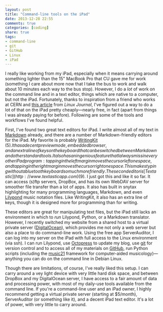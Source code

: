 ```yaml
---
layout: post
title: "Command-line tools on the iPad"
date: 2013-12-28 22:55
comments: true
categories: [coding]
share: true
tags:
- command-line  
- git  
- GitHub  
- Linux  
- iPad
---
```


I really like working from my iPad, especially when it means carrying around something lighter than the 15" MacBook Pro that CU gave me for work (something I care about more now that I take the bus to work and walk about 10 minutes each way to the bus stop). However, I do a *lot* of work on the command line and in a text editor, things which are native to a computer, but not the iPad. Fortunately, thanks to inspiration from a friend who works at CERN and [this article](http://m.linuxjournal.com/content/swap-your-laptop-ipad-linode) from *Linux Journal*, I've figured out a way to do a lot of that on the iPad pretty cheaply—nearly free, in fact (apart from things I was already paying for before). Following are some of the tools and workflows I've found helpful.

First, I've found two great text editors for iPad. I write almost all of my text in [Markdown](http://daringfireball.net/projects/markdown/) already, and there are a number of Markdown-friendly editors for the iPad. My favorite is probably [WritingKit](http://getwritingkit.com) ($5). It has a decent preview mode, embedded browser, and an extra line of keys on the keyboard that can be switched between Markdown and other standard tools. It also has an ingenious feature that I always miss in every other iPad program: tapping in the left margin moves the cursor left one space, and tapping in the right margin moves the cursor right one space. This makes typing without a bluetooth keyboard so much more friendly. The second editor is [Textastic](http://www.textasticapp.com) ($9). I just got this and like it so far. It can access (s)ftp servers, DropBox, and has its own WebDAV server for smoother file transfer than a lot of apps. It also has built in snytax highlighting for many programming languages, Markdown, and even [Lilypond](http://www.lilypond.org) music notation files. Like WritingKit, it also has an extra line of keys, though it is designed more for programming than for writing.

These editors are great for manipulating text files, but the iPad still lacks an environment in which to *run* Lilypond, Python, or a Markdown translator. However, I recently switched my website from a shared host to a virtual private server ([DigitalOcean](http://www.digitalocean.com)), which provides me not only a web server but also a place to do command-line work. Using the free app ServerAuditor, I can log into my server on the iPad with full access to the Linux environment (via ssh). I can run Lilypond, use [Octopress](http://www.octopress.org) to update my blog, use [git](http://www.git-scm.com) for version control and to access all of my materials on [GitHub](http://www.github.com), run Python scripts (including the [music21](http://web.mit.edu/music21/) framework for computer-aided musicology)—anything you can do on the command line in Debian Linux.

Though there are limitations, of course, I've really liked this setup. I can carry around a vey light device with very little hard disk space, and between DropBox and my DigitalOcean server, I have access to a fair amount of data and processing power, with most of my daily-use tools available from the command line. If you're a command-line user and an iPad owner, I highly recommend getting a virtual private server (starting at $5/month), ServerAuditor (or something like it), and a decent iPad text editor. It's a lot of power, with very little to carry around.

